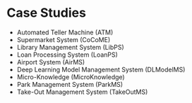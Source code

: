 # Case Studies

* Automated Teller Machine (ATM)
* Supermarket System (CoCoME)
* Library Management System (LibPS)
* Loan Processing System (LoanPS)
* Airport System (AirMS)
* Deep Learning Model Management System (DLModelMS)
* Micro-Knowledge (MicroKnowledge)
* Park Management System (ParkMS)
* Take-Out Management System (TakeOutMS)


